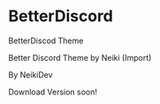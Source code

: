 # BetterDiscord
 BetterDiscod Theme

 Better Discord Theme by Neiki (Import)

By NeikiDev

 Download Version soon!
